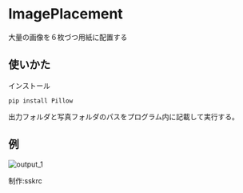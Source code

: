 # ImagePlacement
大量の画像を６枚づつ用紙に配置する



## 使いかた
インストール
```
pip install Pillow
```
出力フォルダと写真フォルダのパスをプログラム内に記載して実行する。


## 例
![output_1](https://github.com/user-attachments/assets/d751e2e3-b704-4cbc-92fb-9bd02e0c447f)


制作:sskrc
